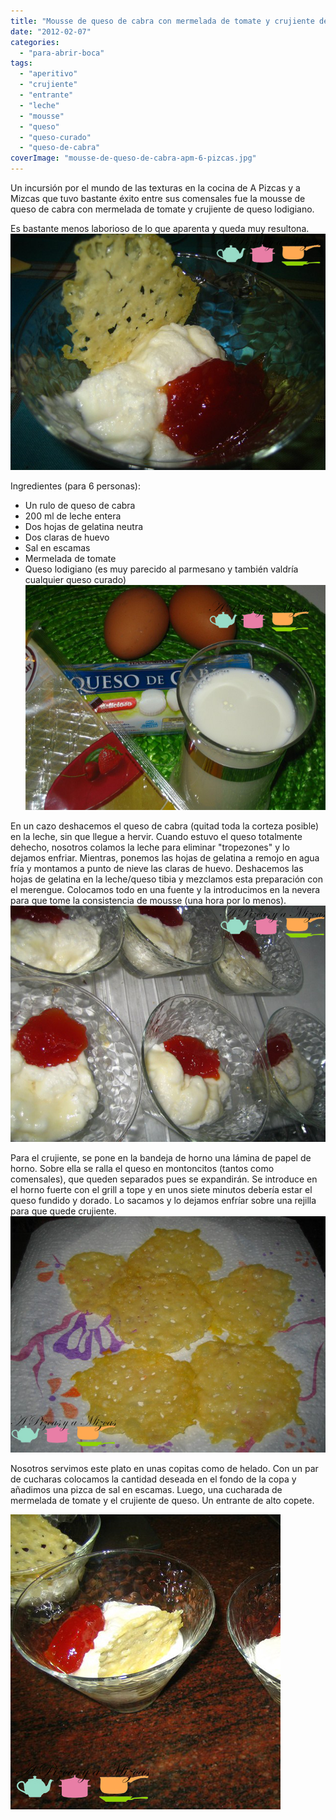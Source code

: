 ```yaml
---
title: "Mousse de queso de cabra con mermelada de tomate y crujiente de lodigiano"
date: "2012-02-07"
categories:
  - "para-abrir-boca"
tags:
  - "aperitivo"
  - "crujiente"
  - "entrante"
  - "leche"
  - "mousse"
  - "queso"
  - "queso-curado"
  - "queso-de-cabra"
coverImage: "mousse-de-queso-de-cabra-apm-6-pizcas.jpg"
---
```


Un incursión por el mundo de las texturas en la cocina de A Pizcas y a Mizcas que tuvo bastante éxito entre sus comensales fue la mousse de queso de cabra con mermelada de tomate y crujiente de queso lodigiano.

Es bastante menos laborioso de lo que aparenta y queda muy resultona.![](images/mousse-de-queso-de-cabra-apm-6-pizcas.jpg "mousse de queso de cabra apm (6) (pizcas)")

Ingredientes (para 6 personas):

- Un rulo de queso de cabra
- 200 ml de leche entera
- Dos hojas de gelatina neutra
- Dos claras de huevo
- Sal en escamas
- Mermelada de tomate
- Queso lodigiano (es muy parecido al parmesano y también valdría cualquier queso curado)![](images/mousse-de-queso-de-cabra-apm-10-pizcas.jpg "mousse de queso de cabra apm (10) (pizcas)")

En un cazo deshacemos el queso de cabra (quitad toda la corteza posible) en la leche, sin que llegue a hervir. Cuando estuvo el queso totalmente dehecho, nosotros colamos la leche para eliminar "tropezones" y lo dejamos enfriar. Mientras, ponemos las hojas de gelatina a remojo en agua fría y montamos a punto de nieve las claras de huevo. Deshacemos las hojas de gelatina en la leche/queso tibia y mezclamos esta preparación con el merengue. Colocamos todo en una fuente y la introducimos en la nevera para que tome la consistencia de mousse (una hora por lo menos).![](images/mousse-de-queso-de-cabra-apm-3-pizcas.jpg "mousse de queso de cabra apm (3) (pizcas)")

Para el crujiente, se pone en la bandeja de horno una lámina de papel de horno. Sobre ella se ralla el queso en montoncitos (tantos como comensales), que queden separados pues se expandirán. Se introduce en el horno fuerte con el grill a tope y en unos siete minutos debería estar el queso fundido y dorado. Lo sacamos y lo dejamos enfríar sobre una rejilla para que quede crujiente.![](images/mousse-de-queso-de-cabra-apm-1-pizcas.jpg "mousse de queso de cabra apm (1) (pizcas)")

Nosotros servimos este plato en unas copitas como de helado. Con un par de cucharas colocamos la cantidad deseada en el fondo de la copa y añadimos una pizca de sal en escamas. Luego, una cucharada de mermelada de tomate y el crujiente de queso. Un entrante de alto copete.

![](images/mousse-de-queso-de-cabra-apm-4-pizcas.jpg "mousse de queso de cabra apm (4) (pizcas)")
